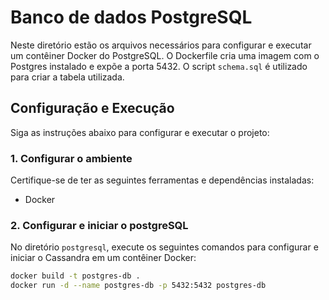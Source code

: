 # Banco de dados PostgreSQL

Neste diretório estão os arquivos necessários para configurar e executar um contêiner Docker do PostgreSQL. O Dockerfile cria uma imagem com o Postgres instalado e expõe a porta 5432. O script `schema.sql` é utilizado para criar a tabela utilizada.

## Configuração e Execução

Siga as instruções abaixo para configurar e executar o projeto:

### 1. Configurar o ambiente

Certifique-se de ter as seguintes ferramentas e dependências instaladas:

- Docker

### 2. Configurar e iniciar o postgreSQL

No diretório `postgresql`, execute os seguintes comandos para configurar e iniciar o Cassandra em um contêiner Docker:

```sh
docker build -t postgres-db .
docker run -d --name postgres-db -p 5432:5432 postgres-db
```

